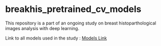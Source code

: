 # breakhis_pretrained_cv_models
This repository is a part of an ongoing study on breast histoparthological images analysis with deep learning.

Link to all models used in the study : <a href="https://drive.google.com/drive/folders/181vdIdecfgioFAtyg5nU5YU7Fy843T68?usp=sharing">Models Link</a>
